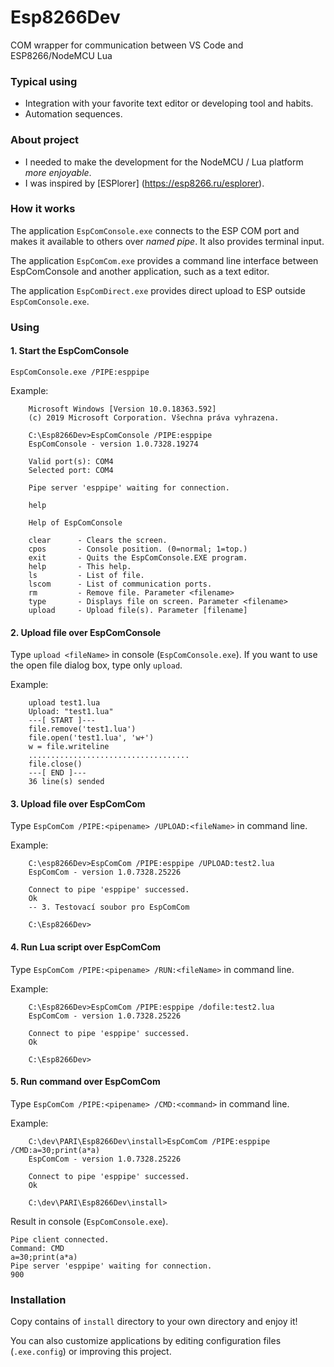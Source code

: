 # Esp8266Dev
COM wrapper for communication between VS Code and ESP8266/NodeMCU Lua

### Typical using
- Integration with your favorite text editor or developing tool and habits.
- Automation sequences.

### About project
- I needed to make the development for the NodeMCU / Lua platform *more enjoyable*.
- I was inspired by [ESPlorer] (https://esp8266.ru/esplorer).

### How it works
The application ```EspComConsole.exe``` connects to the ESP COM port and makes it available to others over *named pipe*. It also provides terminal input.

The application ```EspComCom.exe``` provides a command line interface between EspComConsole and another application, such as a text editor.

The application ```EspComDirect.exe``` provides direct upload to ESP outside ```EspComConsole.exe```.

### Using

#### 1. Start the EspComConsole
```EspComConsole.exe /PIPE:esppipe```

Example:
```
    Microsoft Windows [Version 10.0.18363.592]
    (c) 2019 Microsoft Corporation. Všechna práva vyhrazena.

    C:\Esp8266Dev>EspComConsole /PIPE:esppipe
    EspComConsole - version 1.0.7328.19274

    Valid port(s): COM4
    Selected port: COM4

    Pipe server 'esppipe' waiting for connection.
```
```
    help
```
```
    Help of EspComConsole
    
    clear      - Clears the screen.
    cpos       - Console position. (0=normal; 1=top.)
    exit       - Quits the EspComConsole.EXE program.
    help       - This help.
    ls         - List of file.
    lscom      - List of communication ports.
    rm         - Remove file. Parameter <filename>
    type       - Displays file on screen. Parameter <filename>
    upload     - Upload file(s). Parameter [filename]
```

#### 2. Upload file over EspComConsole
Type ```upload <fileName>``` in console (```EspComConsole.exe```). If you want to use the open file dialog box, type only ```upload```.

Example:
```
    upload test1.lua
    Upload: "test1.lua"
    ---[ START ]---
    file.remove('test1.lua')
    file.open('test1.lua', 'w+')
    w = file.writeline
    ....................................
    file.close()
    ---[ END ]---
    36 line(s) sended
```

#### 3. Upload file over EspComCom
Type ```EspComCom /PIPE:<pipename> /UPLOAD:<fileName>``` in command line.

Example:
```
    C:\esp8266Dev>EspComCom /PIPE:esppipe /UPLOAD:test2.lua
    EspComCom - version 1.0.7328.25226

    Connect to pipe 'esppipe' successed.
    Ok
    -- 3. Testovací soubor pro EspComCom

    C:\Esp8266Dev>
```

#### 4. Run Lua script over EspComCom
Type ```EspComCom /PIPE:<pipename> /RUN:<fileName>``` in command line.

Example:
```
    C:\Esp8266Dev>EspComCom /PIPE:esppipe /dofile:test2.lua
    EspComCom - version 1.0.7328.25226

    Connect to pipe 'esppipe' successed.
    Ok
    
    C:\Esp8266Dev>     
```
#### 5. Run command over EspComCom
Type ```EspComCom /PIPE:<pipename> /CMD:<command>``` in command line.

Example:
```
    C:\dev\PARI\Esp8266Dev\install>EspComCom /PIPE:esppipe /CMD:a=30;print(a*a)
    EspComCom - version 1.0.7328.25226

    Connect to pipe 'esppipe' successed.
    Ok

    C:\dev\PARI\Esp8266Dev\install>
```
Result in console (```EspComConsole.exe```).
```
Pipe client connected.
Command: CMD
a=30;print(a*a)
Pipe server 'esppipe' waiting for connection.
900
```

### Installation
Copy contains of ```install``` directory to your own directory and enjoy it!

You can also customize applications by editing configuration files (```.exe.config```) or improving this project.
